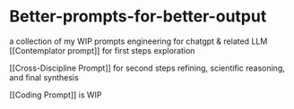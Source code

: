 # Better-prompts-for-better-output
a collection of my WIP prompts engineering for chatgpt &amp; related LLM
[[Contemplator prompt]] for first steps exploration

[[Cross-Discipline Prompt]]  for second steps refining, scientific reasoning, and final synthesis

[[Coding Prompt]] is WIP
